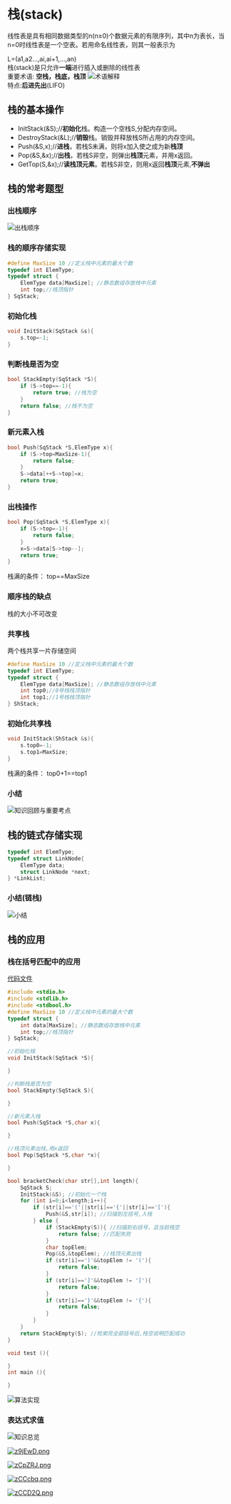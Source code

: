 # 栈(stack)

线性表是具有相同数据类型的n(n≥0)个数据元素的有限序列，其中n为表长，当n=0时线性表是一个空表。若用命名线性表，则其一般表示为

L=(a1,a2…,ai,ai+1,…,an)  
栈(stack)是只允许**一端**进行插入或删除的线性表  
重要术语: **空栈，栈底，栈顶**
![术语解释](pig/uTools_1665893506499.png)  
特点:**后进先出**(LIFO)  

## 栈的基本操作

+ InitStack(&S);//**初始化**栈。构造一个空栈S,分配内存空间。  
+ DestroyStack(&L);//**销毁**栈。销毁并释放栈S所占用的内存空间。  
+ Push(&S,x);//**进栈**，若栈S未满，则将x加入使之成为新**栈顶**  
+ Pop(&S,&x);//**出栈**，若栈S非空，则弹出**栈顶**元素，并用x返回。  
+ GetTop(S,&x);//**读栈顶元素**。若栈S非空，则用x返回**栈顶**元素,**不弹出**  

## 栈的常考题型

### 出栈顺序  

![出栈顺序](pig/uTools_1665894730682.png)

### 栈的顺序存储实现

``` C
#define MaxSize 10 //定义栈中元素的最大个数
typedef int ElemType;
typedef struct {
    ElemType data[MaxSize]; //静态数组存放栈中元素
    int top;//栈顶指针
} SqStack;
```

### 初始化栈  

``` C
void InitStack(SqStack &s){
    s.top=-1;
}
```

### 判断栈是否为空  

``` C
bool StackEmpty(SqStack *S){
    if (S->top==-1){
        return true; //栈为空
    }
    return false; //栈不为空
}
```

### 新元素入栈  

``` C
bool Push(SqStack *S,ElemType x){
    if (S->top=MaxSize-1){
        return false; 
    }
    S->data[++S->top]=x;
    return true;
}
```

### 出栈操作  

``` C
bool Pop(SqStack *S,ElemType x){
    if (S->top=-1){
        return false; 
    }
    x=S->data[S->top--];
    return true;
}
```

栈满的条件： top==MaxSize  

### 顺序栈的缺点  

栈的大小不可改变  

### 共享栈

两个栈共享一片存储空间

``` C
#define MaxSize 10 //定义栈中元素的最大个数
typedef int ElemType;
typedef struct {
    ElemType data[MaxSize]; //静态数组存放栈中元素
    int top0;//0号栈栈顶指针
    int top1;//1号栈栈顶指针
} ShStack;
```

### 初始化共享栈

``` C
void InitStack(ShStack &s){
    s.top0=-1;
    s.top1=MaxSize;
}
```

栈满的条件： top0+1==top1  

### 小结

![知识回顾与重要考点](pig/uTools_1666428733392.png)  

## 栈的链式存储实现  

``` C
typedef int ElemType;
typedef struct LinkNode{
    ElemType data;
    struct LinkNode *next;
} *LinkList;
```

### 小结(链栈)

![小结](pig/uTools_1666437478213.png)

## 栈的应用

### 栈在括号匹配中的应用

[代码文件](test08.c)

``` c
#include <stdio.h>
#include <stdlib.h>
#include <stdbool.h>
#define MaxSize 10 //定义栈中元素的最大个数
typedef struct {
    int data[MaxSize]; //静态数组存放栈中元素
    int top;//栈顶指针
} SqStack;

//初始化栈
void InitStack(SqStack *S){

}

//判断栈是否为空
bool StackEmpty(SqStack S){

}

//新元素入栈
bool Push(SqStack *S,char x){

}

//栈顶元素出栈,用x返回
bool Pop(SqStack *S,char *x){

}

bool bracketCheck(char str[],int length){
    SqStack S;
    InitStack(&S); //初始化一个栈
    for (int i=0;i<length;i++){
        if (str[i]=='('||str[i]=='{'||str[i]=='['){
            Push(&S,str[i]); //扫描到左括号,入栈
        } else {
            if (StackEmpty(S)){ //扫描到右括号，且当前栈空
                return false; //匹配失败
            }
            char topElem;
            Pop(&S,&topElem); //栈顶元素出栈
            if (str[i]==')'&&topElem != '('){
                return false;
            }
            if (str[i]==']'&&topElem != '['){
                return false;
            }
            if (str[i]=='}'&&topElem != '{'){
                return false;
            }
        }
    }
    return StackEmpty(S); //检索完全部括号后,栈空说明匹配成功
}

void test (){

}
int main (){

}
```

![算法实现](pig\uTools_1667916234726.png)

### 表达式求值

![知识总览](pig/uTools_1667990716422.png)

[![z9jEwD.png](https://s1.ax1x.com/2022/11/11/z9jEwD.png)](https://imgse.com/i/z9jEwD)  

[![zCpZRJ.png](https://s1.ax1x.com/2022/11/11/zCpZRJ.png)](https://imgse.com/i/zCpZRJ)  

[![zCCcbq.png](https://s1.ax1x.com/2022/11/11/zCCcbq.png)](https://imgse.com/i/zCCcbq)  

[![zCCD2Q.png](https://s1.ax1x.com/2022/11/11/zCCD2Q.png)](https://imgse.com/i/zCCD2Q)  
